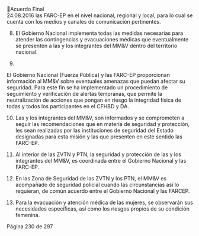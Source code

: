Acuerdo Final  
24.08.2016 
las FARC-EP en el nivel nacional, regional y local, para lo cual se cuenta con los medios y canales de 
comunicación pertinentes. 
 
8. El  Gobierno  Nacional  implementa  todas  las  medidas  necesarias  para  atender  las  contingencias  y 
evacuaciones médicas que eventualmente se presenten a las y los integrantes del MM&V dentro del 
territorio nacional.  
 
9.

El  Gobierno  Nacional  (Fuerza  Pública)  y  las  FARC-EP  proporcionan  información  al  MM&V  sobre 
eventuales  amenazas  que  puedan  afectar  su  seguridad.  Para  este  fin  se  ha  implementado  un 
procedimiento de seguimiento y verificación de alertas tempranas, que permite la neutralización de 
acciones que pongan en riesgo la integridad física de todas y todos los participantes en el CFHBD y 
DA.  

 
10. Las y los integrantes del MM&V, son informados y se comprometen a seguir las recomendaciones 
que en materia de seguridad y protección, les sean realizadas por las instituciones de seguridad del 
Estado designadas para esta misión y las que presenten en este sentido las FARC-EP.  
 
11. Al  interior  de  las  ZVTN  y  PTN,  la  seguridad  y  protección  de  las  y  los  integrantes  del  MM&V,  es 
coordinada entre el Gobierno Nacional y las FARC-EP. 
  
12. En  las  Zona  de  Seguridad  de  las  ZVTN  y  los  PTN,  el  MM&V  es  acompañado  de  seguridad  policial 
cuando las circunstancias así lo requieran, de común acuerdo entre el Gobierno Nacional y las FARCEP. 
 
13. Para la evacuación y atención médica de las mujeres, se observarán sus necesidades específicas, así 
como los riesgos propios de su condición femenina.  
 
 
 
 
 
 
 
 
 
 
 
 
 
 
 
 
 
 
 

Página 230 de 297 
 


